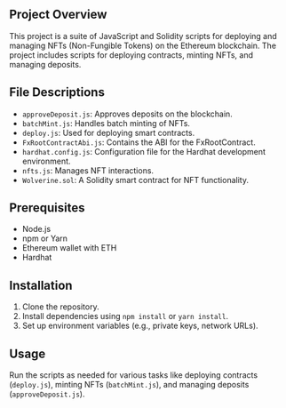 ## Project Overview
This project is a suite of JavaScript and Solidity scripts for deploying and managing NFTs (Non-Fungible Tokens) on the Ethereum blockchain. The project includes scripts for deploying contracts, minting NFTs, and managing deposits.

## File Descriptions
- `approveDeposit.js`: Approves deposits on the blockchain.
- `batchMint.js`: Handles batch minting of NFTs.
- `deploy.js`: Used for deploying smart contracts.
- `FxRootContractAbi.js`: Contains the ABI for the FxRootContract.
- `hardhat.config.js`: Configuration file for the Hardhat development environment.
- `nfts.js`: Manages NFT interactions.
- `Wolverine.sol`: A Solidity smart contract for NFT functionality.

## Prerequisites
- Node.js
- npm or Yarn
- Ethereum wallet with ETH
- Hardhat

## Installation
1. Clone the repository.
2. Install dependencies using `npm install` or `yarn install`.
3. Set up environment variables (e.g., private keys, network URLs).

## Usage
Run the scripts as needed for various tasks like deploying contracts (`deploy.js`), minting NFTs (`batchMint.js`), and managing deposits (`approveDeposit.js`).

